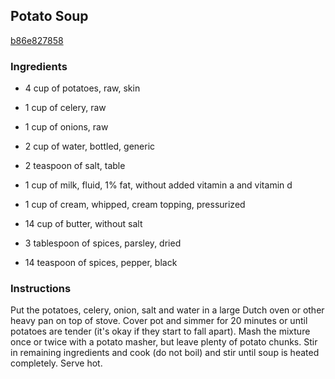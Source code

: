 ## Potato Soup

[b86e827858](http://www.food.com/recipe/potato-soup-107469)

### Ingredients

 - 4 cup of potatoes, raw, skin

 - 1 cup of celery, raw

 - 1 cup of onions, raw

 - 2 cup of water, bottled, generic

 - 2 teaspoon of salt, table

 - 1 cup of milk, fluid, 1% fat, without added vitamin a and vitamin d

 - 1 cup of cream, whipped, cream topping, pressurized

 - 14 cup of butter, without salt

 - 3 tablespoon of spices, parsley, dried

 - 14 teaspoon of spices, pepper, black

### Instructions

Put the potatoes, celery, onion, salt and water in a large Dutch oven or other heavy pan on top of stove. Cover pot and simmer for 20 minutes or until potatoes are tender (it's okay if they start to fall apart). Mash the mixture once or twice with a potato masher, but leave plenty of potato chunks. Stir in remaining ingredients and cook (do not boil) and stir until soup is heated completely. Serve hot.